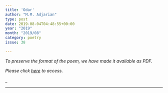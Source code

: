 ```yaml
---
title: 'Odar'
author: "M.M. Adjarian"
type: post
date: 2019-08-04T04:48:55+00:00
year: "2019"
month: "2019/08"
category: poetry
issue: 38

---
```

_To preserve the format of the poem, we have made it available as PDF._

__Please click_ [here][1] _to access.__

_  
_ __

 [1]: http://bombayliterarymagazine.com/wp-content/uploads/2019/08/Odar-MM-Adjarian-1.pdf
